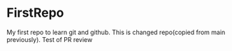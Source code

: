 # FirstRepo 
My first repo to learn git and github.
This is changed repo(copied from main previously).
Test of PR review 
